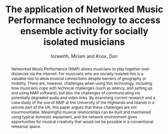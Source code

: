 ---
title: "The application of Networked Music Performance technology to access ensemble activity for socially isolated musicians"
abstract: "Networked Music Performance (NMP) allows musicians to play together over distances via the internet. For musicians who are socially isolated this is a valuable tool to allow musical connections despite barriers of geography or mobility. There are, however, challenges when using this technology, including how musicians cope with technical challenges (such as latency, and setting up and using NMP software), but also the challenges of communicating via potentially degraded audio and video links. By examining current research and a case study of the use of NMP at the University of the Highlands and Islands in a remote part of the UK, this paper argues that these challenges are not insurmountable. Meaningful musical relationships can be built and maintained using typical domestic equipment, and the network environment gives opportunities for musical creativity that would not be possible in a conventional rehearsal space."
address: "Trondheim"
booktitle: "Proceedings of the International Web Audio Conference 2019"
editor: ""
month: "December"
publisher: "NTNU"
series: "WAC'19"
pages: ""
ID: "8"
author: "Iorwerth, Miriam and Knox, Don"
webAuthor: "Miriam Iorwerth, Don Knox"
track: "Paper"
year: "2019"
tags: year2019
media: "https://youtu.be/VLNVgo8Dq-E"
pdflink: "/_data/papers/pdf/2019/2019_8.pdf"
ISSN: ""
---